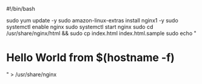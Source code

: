 #!/bin/bash

sudo yum update -y
sudo amazon-linux-extras install nginx1 -y
sudo systemctl enable nginx
sudo systemctl start nginx
sudo cd /usr/share/nginx/html && sudo cp index.html index.html.sample
sudo echo "<h1>Hello World from $(hostname -f)</h1>" > /usr/share/nginx
